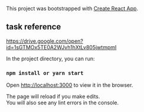 This project was bootstrapped with [Create React App](https://github.com/facebook/create-react-app).

## task reference
https://drive.google.com/open?id=1sGTMOx5TE0A2WJvh1hXtLv805jwtmpmI

In the project directory, you can run:

### `npm install or yarn start`

Open [http://localhost:3000](http://localhost:3000) to view it in the browser.

The page will reload if you make edits.<br />
You will also see any lint errors in the console.
